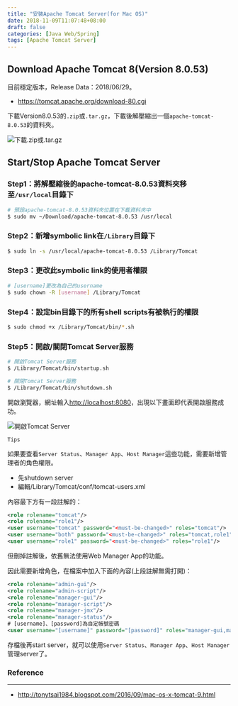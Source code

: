 ```yaml
---
title: "安裝Apache Tomcat Server(for Mac OS)"
date: 2018-11-09T11:07:48+08:00
draft: false
categories: [Java Web/Spring]
tags: [Apache Tomcat Server]
---
```


## Download Apache Tomcat 8(Version 8.0.53)

目前穩定版本，Release Data：2018/06/29。

* https://tomcat.apache.org/download-80.cgi

下載Version8.0.53的`.zip`或`.tar.gz`，下載後解壓縮出一個`apache-tomcat-8.0.53`的資料夾。

![下載.zip或.tar.gz](/18_11_09_apache-tomcat-install/001.png)

## Start/Stop Apache Tomcat Server

### Step1：將解壓縮後的apache-tomcat-8.0.53資料夾移至`/usr/local`目錄下

```bash
# 預設apache-tomcat-8.0.53資料夾位置在下載資料夾中
$ sudo mv ~/Download/apache-tomcat-8.0.53 /usr/local
```

### Step2：新增symbolic link在`/Library`目錄下

```bash
$ sudo ln -s /usr/local/apache-tomcat-8.0.53 /Library/Tomcat
```

### Step3：更改此symbolic link的使用者權限

```bash
# [username]更改為自己的username
$ sudo chown -R [username] /Library/Tomcat
```

### Step4：設定bin目錄下的所有shell scripts有被執行的權限

```bash
$ sudo chmod +x /Library/Tomcat/bin/*.sh
```

### Step5：開啟/關閉Tomcat Server服務

```bash
# 開啟Tomcat Server服務
$ /Library/Tomcat/bin/startup.sh

# 關閉Tomcat Server服務
$ /Library/Tomcat/bin/shutdown.sh
```

開啟瀏覽器，網址輸入[http://localhost:8080](http://localhost:8080)，出現以下畫面即代表開啟服務成功。

![開啟Tomcat Server](/18_11_09_apache-tomcat-install/002.png)

`Tips`

如果要查看`Server Status`、`Manager App`、`Host Manager`這些功能，需要新增管理者的角色權限。

* 先shutdown server
* 編輯/Library/Tomcat/conf/tomcat-users.xml

內容最下方有一段註解的：

```xml
<role rolename="tomcat"/>
<role rolename="role1"/>
<user username="tomcat" password="<must-be-changed>" roles="tomcat"/>
<user username="both" password="<must-be-changed>" roles="tomcat,role1"/>
<user username="role1" password="<must-be-changed>" roles="role1"/>
```

但刪掉註解後，依舊無法使用Web Manager App的功能。

因此需要新增角色，在檔案中加入下面的內容(上段註解無需打開)：

```xml
<role rolename="admin-gui"/>
<role rolename="admin-script"/>
<role rolename="manager-gui"/>
<role rolename="manager-script"/>
<role rolename="manager-jmx"/>
<role rolename="manager-status"/>
# [username]、[password]為自定帳號密碼
<user username="[username]" password="[password]" roles="manager-gui,manager-script,manager-jmx,manager-status,admin-script,admin-gui"/>
```

存檔後再start server，就可以使用`Server Status`、`Manager App`、`Host Manager`管理server了。

### Reference
---
* http://tonytsai1984.blogspot.com/2016/09/mac-os-x-tomcat-9.html